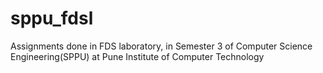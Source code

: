 # sppu_fdsl

Assignments done in FDS laboratory, in Semester 3 of Computer Science Engineering(SPPU) at Pune Institute of Computer Technology
